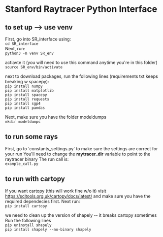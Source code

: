 # Stanford Raytracer Python Interface

## to set up --> use venv
First, go into SR_interface using:  
```cd SR_interface```  
Next, run:  
```python3 -m venv SR_env``` 

actiavte it (you will need to use this command anytime you're in this folder)  
```source SR_env/bin/activate``` 

next to download packages, run the following lines (requirements txt keeps breaking w spacepy):   
```pip install numpy```  
```pip install matplotlib```  
```pip install spacepy```  
```pip install requests```  
```pip install sgp4```  
```pip install pandas```  


Next, make sure you have the folder modeldumps  
```mkdir modeldumps```  

## to run some rays
First, go to 'constants_settings.py' to make sure the settings are correct for your run
You'll need to change the **raytracer_dir** variable to point to the raytracer binary
The run call is:  
```example_call.py```  

## to run with cartopy   
If you want cartopy (this will work fine w/o it) visit https://scitools.org.uk/cartopy/docs/latest/ and make sure you have the required dependecies first. 
Next run:  
```pip install cartopy``` 

we need to clean up the version of shapely -- it breaks cartopy sometimes  
Run the following lines  
```pip uninstall shapely```  
```pip install shapely --no-binary shapely```  
